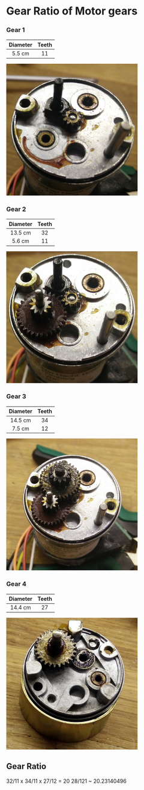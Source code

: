 # Gear Ratio of Motor gears

### Gear 1
| Diameter | Teeth |
| :------: | :---: |
| 5.5 cm   | 11    |

![Gear 1](/doc/gear_1_lowres.jpg)

### Gear 2
| Diameter | Teeth |
| :------: | :---: |
| 13.5 cm  | 32    |
|  5.6 cm  | 11    |

![Gear 2](/doc/gear_2_lowres.jpg)

### Gear 3
| Diameter | Teeth |
| :------: | :---: |
| 14.5 cm  | 34    |
|  7.5 cm  | 12    |

![Gear 3](/doc/gear_3_lowres.jpg)

### Gear 4
| Diameter | Teeth |
| :------: | :---: |
| 14.4 cm  | 27    |

![Gear 4](/doc/gear_4_lowres.jpg)

## Gear Ratio

32/11 x 34/11 x 27/12 = 20 28/121 ~ 20.23140496
